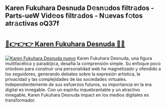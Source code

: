 ## Karen Fukuhara Desnuda D𝚎sn𝚞dos filtr𝚊dos - Parts-ueW Vid𝚎os filtr𝚊dos - N𝚞evas f𝚘tos atr𝚊ctivas oQ37f

# <h2><a href="http://mb4sh1.tromn.icu/?c=Karen+Fukuhara+Desnuda">🔗👉👉👉 Karen Fukuhara Desnuda 🔗🔗</a></h2>

[![Karen Fukuhara Desnuda nuevo](https://i.imgur.com/pEAQMta.gif)](http://mb4sh1.tromn.icu/?c=Karen+Fukuhara+Desnuda)
Karen Fukuhara Desnuda, una figura multifacética y paradójica, desafía la comprensión simple. Su enfoque poco ortodoxo para construir una personalidad web ha magnetizado y ofendido a los seguidores, generando debates sobre la expresión artística, la privacidad y las complejidades de las sociedades virtuales. Independientemente de sus esfuerzos futuros, su importancia en la era digital es innegable. Con un espíritu inquebrantable y un atractivo innegable, Karen Fukuhara Desnuda impact en los medios digitales es transformador.
